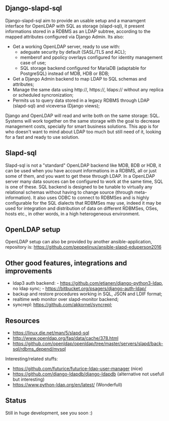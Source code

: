 Django-slapd-sql
----------------
Django-slapd-sql aim to provide an usable setup and a manamgent interface for OpenLDAP with SQL as storage (slapd-sql), it present informations stored in a RDBMS as an LDAP subtree, according to the mapped attributes configured via Django Admin. Its also:

- Get a working OpenLDAP server, ready to use with:
    - adeguate security by default (SASL/TLS and ACL);
    - memberof and ppolicy overlays configured for identity management case of use;
    - SQL storage backend configured for MariaDB (adaptable for PostgreSQL) instead of MDB, HDB or BDB;
- Get a Django Admin backend to map LDAP to SQL schemas and attributes;
- Manage the same data using http://, https://, ldaps:// without any replica or scheduled syncronization;
- Permits us to query data stored in a legacy RDBMS through LDAP (slapd-sql) and viceversa (Django views);

Django and OpenLDAP will read and write both on the same storage: SQL. Systems will work together on the same storage with the goal to decrease management costs, specially for smart business solutions. This app is for who doesn't want to mind about LDAP too much but still need of it, looking for a fast and ready to use solution.


Slapd-sql
---------
Slapd-sql is not a "standard" OpenLDAP backend like MDB, BDB or HDB, it can be used when you have account informations in a RDBMS, all or just some of them, and you want to get these through LDAP. In a OpenLDAP server many data sources can be configured to work at the same time, SQL is one of these. SQL backend is designed to be tunable to virtually any relational schemas without having to change source (through meta-information). It also uses ODBC to connect to RDBMSes and is highly configurable for the SQL dialects that RDBMSes may use, indeed it may be used for integration and distribution of data on different RDBMSes, OSes, hosts etc., in other words, in a high heterogeneous environment.

OpenLDAP setup 
--------------
OpenLDAP setup can also be provided by another ansible-application, repository is:
https://github.com/peppelinux/ansible-slapd-eduperson2016


Other good features, integrations and improvements
--------------------------------------------------
- ldap3 auth backend: 
      - https://github.com/etianen/django-python3-ldap, no ldap sync;
      - https://bitbucket.org/psagers/django-auth-ldap/ 
- backup and restore procedures working in SQL, JSON and LDIF format;
- realtime web monitor over slapd-monitor backend;
- syncrepl: https://github.com/akkornel/syncrepl;


Resources
---------
- https://linux.die.net/man/5/slapd-sql
- http://www.openldap.org/faq/data/cache/378.html
- https://github.com/openldap/openldap/tree/master/servers/slapd/back-sql/rdbms_depend/mysql

Interesting/related stuffs:
- https://github.com/futurice/futurice-ldap-user-manager (nice)
- https://github.com/django-ldapdb/django-ldapdb (alternative not usefull but interesting)
- https://www.python-ldap.org/en/latest/ (Wonderfull)

Status
------
Still in huge development, see you soon :)
